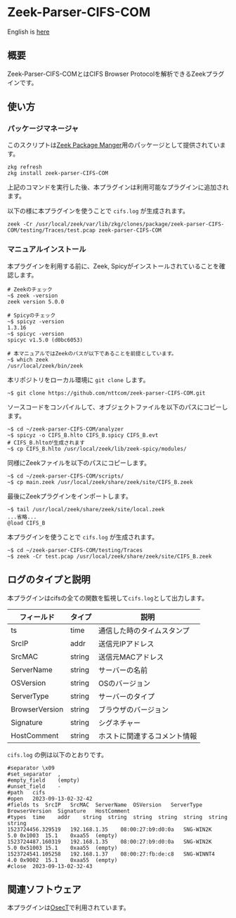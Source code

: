 # Zeek-Parser-CIFS-COM

English is [here](https://github.com/nttcom/zeek-parser-CIFS-COM/blob/main/README_en.md)

## 概要

Zeek-Parser-CIFS-COMとはCIFS Browser Protocolを解析できるZeekプラグインです。

## 使い方

### パッケージマネージャ

このスクリプトは[Zeek Package Manger](https://docs.zeek.org/projects/package-manager/en/stable/index.html)用のパッケージとして提供されています。

```
zkg refresh
zkg install zeek-parser-CIFS-COM
```

上記のコマンドを実行した後、本プラグインは利用可能なプラグインに追加されます。

以下の様に本プラグインを使うことで `cifs.log` が生成されます。

```
zeek -Cr /usr/local/zeek/var/lib/zkg/clones/package/zeek-parser-CIFS-COM/testing/Traces/test.pcap zeek-parser-CIFS-COM
```

### マニュアルインストール

本プラグインを利用する前に、Zeek, Spicyがインストールされていることを確認します。
```
# Zeekのチェック
~$ zeek -version
zeek version 5.0.0

# Spicyのチェック
~$ spicyz -version
1.3.16
~$ spicyc -version
spicyc v1.5.0 (d0bc6053)

# 本マニュアルではZeekのパスが以下であることを前提としています。
~$ which zeek
/usr/local/zeek/bin/zeek
```

本リポジトリをローカル環境に `git clone` します。
```
~$ git clone https://github.com/nttcom/zeek-parser-CIFS-COM.git
```

ソースコードをコンパイルして、オブジェクトファイルを以下のパスにコピーします。
```
~$ cd ~/zeek-parser-CIFS-COM/analyzer
~$ spicyz -o CIFS_B.hlto CIFS_B.spicy CIFS_B.evt
# CIFS_B.hltoが生成されます
~$ cp CIFS_B.hlto /usr/local/zeek/lib/zeek-spicy/modules/
```

同様にZeekファイルを以下のパスにコピーします。
```
~$ cd ~/zeek-parser-CIFS-COM/scripts/
~$ cp main.zeek /usr/local/zeek/share/zeek/site/CIFS_B.zeek
```

最後にZeekプラグインをインポートします。
```
~$ tail /usr/local/zeek/share/zeek/site/local.zeek
...省略...
@load CIFS_B
```

本プラグインを使うことで `cifs.log` が生成されます。
```
~$ cd ~/zeek-parser-CIFS-COM/testing/Traces
~$ zeek -Cr test.pcap /usr/local/zeek/share/zeek/site/CIFS_B.zeek
```

## ログのタイプと説明
本プラグインはcifsの全ての関数を監視して`cifs.log`として出力します。

| フィールド | タイプ | 説明 |
| --- | --- | --- |
| ts | time | 通信した時のタイムスタンプ |
| SrcIP | addr | 送信元IPアドレス  |
| SrcMAC | string | 送信元MACアドレス |
| ServerName | string | サーバーの名前 |
| OSVersion | string | OSのバージョン |
| ServerType | string | サーバーのタイプ |
| BrowserVersion | string | ブラウザのバージョン |
| Signature | string | シグネチャー |
| HostComment | string | ホストに関連するコメント情報 |

`cifs.log` の例は以下のとおりです。
```
#separator \x09
#set_separator	,
#empty_field	(empty)
#unset_field	-
#path	cifs
#open	2023-09-13-02-32-42
#fields	ts	SrcIP	SrcMAC	ServerName	OSVersion	ServerType	BrowserVersion	Signature	HostComment
#types	time	addr	string	string	string	string	string	string	string
1523724456.329519	192.168.1.35	08:00:27:b9:d0:0a	SNG-WIN2K	5.0	0x1003	15.1	0xaa55	(empty)
1523724487.160319	192.168.1.35	08:00:27:b9:d0:0a	SNG-WIN2K	5.0	0x51003	15.1	0xaa55	(empty)
1523724541.105258	192.168.1.37	08:00:27:fb:de:c8	SNG-WINNT4	4.0	0x9002	15.1	0xaa55	(empty)
#close	2023-09-13-02-32-43
```

## 関連ソフトウェア

本プラグインは[OsecT](https://github.com/nttcom/OsecT)で利用されています。
